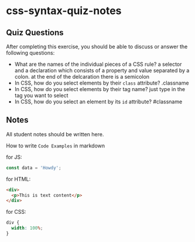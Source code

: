 # css-syntax-quiz-notes

## Quiz Questions

After completing this exercise, you should be able to discuss or answer the following questions:

- What are the names of the individual pieces of a CSS rule?
  a selector and a declaration which consists of a property and value separated by a colon. at the end of the delcaration there is a semicolon
- In CSS, how do you select elements by their `class` attribute?
  .classname
- In CSS, how do you select elements by their tag name?
  just type in the tag you want to select
- In CSS, how do you select an element by its `id` attribute?
  #classname

## Notes

All student notes should be written here.

How to write `Code Examples` in markdown

for JS:

```javascript
const data = 'Howdy';
```

for HTML:

```html
<div>
  <p>This is text content</p>
</div>
```

for CSS:

```css
div {
  width: 100%;
}
```
